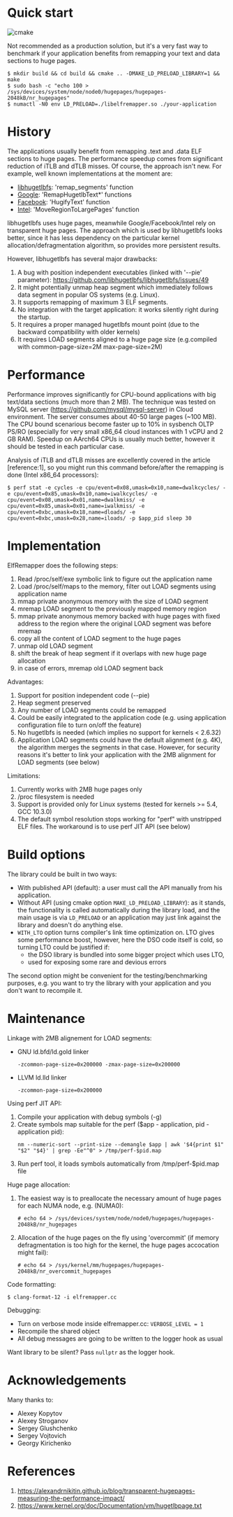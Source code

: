 # Quick start
![cmake](https://github.com/dmitriy-philimonov/elfremapper/actions/workflows/cmake.yml/badge.svg?branch=main)

Not recommended as a production solution, but it's a very fast way to benchmark if your application benefits from remapping your text and data sections to huge pages.

```shell
$ mkdir build && cd build && cmake .. -DMAKE_LD_PRELOAD_LIBRARY=1 && make
$ sudo bash -c "echo 100 > /sys/devices/system/node/node0/hugepages/hugepages-2048kB/nr_hugepages"
$ numactl -N0 env LD_PRELOAD=./libelfremapper.so ./your-application
```

# History

The applications usually benefit from remapping .text and .data ELF sections to huge pages. The performance speedup comes from significant reduction of iTLB and dTLB misses. Of course, the approach isn't new. For example, well known implementations at the moment are:
  * [libhugetlbfs](https://github.com/libhugetlbfs/libhugetlbfs/blob/master/elflink.c): 'remap_segments' function
  * [Google](https://chromium.googlesource.com/chromium/src/+/refs/heads/master/chromeos/hugepage_text/hugepage_text.cc): 'RemapHugetlbText*' functions
  * [Facebook](https://github.com/facebook/hhvm/blob/master/hphp/runtime/base/program-functions.cpp): 'HugifyText' function
  * [Intel](https://github.com/intel/iodlr/blob/master/large_page-c/large_page.c): 'MoveRegionToLargePages' function

libhugetlbfs uses huge pages, meanwhile Google/Facebook/Intel rely on transparent huge pages. The approach which is used by libhugetlbfs looks better, since it has less dependency on the particular kernel allocation/defragmentation algorithm, so provides more persistent results.

However, libhugetlbfs has several major drawbacks:
1. A bug with position independent executables (linked with '--pie' parameter): https://github.com/libhugetlbfs/libhugetlbfs/issues/49
2. It might potentially unmap heap segment which immediately follows data segment in popular OS systems (e.g. Linux).
3. It supports remapping of maximum 3 ELF segments.
4. No integration with the target application: it works silently right during the startup.
5. It requires a proper managed hugetlbfs mount point (due to the backward compatibility with older kernels)
6. It requires LOAD segments aligned to a huge page size (e.g.compiled with common-page-size=2M max-page-size=2M)

# Performance

Performance improves significantly for CPU-bound applications with big text/data sections (much more than 2 MB).  The technique was tested on MySQL server (https://github.com/mysql/mysql-server) in Cloud environment. The server consumes about 40-50 large pages (~100 MB). The CPU bound scenarious become faster up to 10% in sysbench OLTP PS/RO (especially for very small x86_64 cloud instances with 1 vCPU and 2 GB RAM). Speedup on AArch64 CPUs is usually much better, however it should be tested in each particular case.

Analysis of iTLB and dTLB misses are excellently covered in the article [reference:1], so you might run this command before/after the remapping is done (Intel x86_64 processors):
```shell
$ perf stat -e cycles -e cpu/event=0x08,umask=0x10,name=dwalkcycles/ -e cpu/event=0x85,umask=0x10,name=iwalkcycles/ -e cpu/event=0x08,umask=0x01,name=dwalkmiss/ -e cpu/event=0x85,umask=0x01,name=iwalkmiss/ -e cpu/event=0xbc,umask=0x18,name=dloads/ -e cpu/event=0xbc,umask=0x28,name=iloads/ -p $app_pid sleep 30
```

# Implementation

ElfRemapper does the following steps:
1. Read /proc/self/exe symbolic link to figure out the application name
2. Load /proc/self/maps to the memory, filter out LOAD segments using application name
3. mmap private anonymous memory with the size of LOAD segment
4. mremap LOAD segment to the previously mapped memory region
5. mmap private anonymous memory backed with huge pages with fixed address to the region where the original LOAD segment was before mremap
6. copy all the content of LOAD segment to the huge pages
7. unmap old LOAD segment
8. shift the break of heap segment if it overlaps with new huge page allocation
9. in case of errors, mremap old LOAD segment back

Advantages:
1. Support for position independent code (--pie)
2. Heap segment preserved
3. Any number of LOAD segments could be remapped
4. Could be easily integrated to the application code (e.g. using application configuration file to turn on/off the feature)
5. No hugetlbfs is needed (which implies no support for kernels < 2.6.32)
6. Application LOAD segments could have the default alignment (e.g. 4K), the algorithm merges the segments in that case. However, for security reasons it's better to link your application with the 2MB alignment for LOAD segments (see below)

Limitations:
1. Currently works with 2MB huge pages only
2. /proc filesystem is needed
3. Support is provided only for Linux systems (tested for kernels >= 5.4, GCC 10.3.0)
4. The default symbol resolution stops working for "perf" with unstripped ELF files. The workaround is to use perf JIT API (see below)

# Build options

The library could be built in two ways:
* With published API (default): a user must call the API manually from his application.
* Without API (using cmake option `MAKE_LD_PRELOAD_LIBRARY`): as it stands, the functionality is called automatically during the library load, and the main usage is via `LD_PRELOAD` or an application may just link against the library and doesn't do anything else.
* `WITH_LTO` option turns compiler's link time optimization on. LTO gives some performance boost, however, here the DSO code itself is cold, so turning LTO could be justified if:
   * the DSO library is bundled into some bigger project which uses LTO,
   * used for exposing some rare and devious errors

The second option might be convenient for the testing/benchmarking purposes, e.g. you want to try the library with your application and you don't want to recompile it.

# Maintenance

Linkage with 2MB alignement for LOAD segments:
* GNU ld.bfd/ld.gold linker
  ```
  -zcommon-page-size=0x200000 -zmax-page-size=0x200000
  ```
* LLVM ld.lld linker
  ```
  -zcommon-page-size=0x200000
  ```

Using perf JIT API:
1. Compile your application with debug symbols (-g)
2. Create symbols map suitable for the perf ($app - application, pid - application pid):
   ```
   nm --numeric-sort --print-size --demangle $app | awk '$4{print $1" "$2" "$4}' | grep -Ee"^0" > /tmp/perf-$pid.map
   ```
3. Run perf tool, it loads symbols automatically from /tmp/perf-$pid.map file

Huge page allocation:
1. The easiest way is to preallocate the necessary amount of huge pages for each NUMA node, e.g. (NUMA0):
   ```
   # echo 64 > /sys/devices/system/node/node0/hugepages/hugepages-2048kB/nr_hugepages
   ```
2. Allocation of the huge pages on the fly using 'overcommit' (if memory defragmentation is too high for the kernel, the huge pages accocation might fail):
   ```
   # echo 64 > /sys/kernel/mm/hugepages/hugepages-2048kB/nr_overcommit_hugepages
   ```

Code formatting:
```
$ clang-format-12 -i elfremapper.cc
```

Debugging:
* Turn on verbose mode inside elfremapper.cc: `VERBOSE_LEVEL = 1`
* Recompile the shared object
* All debug messages are going to be written to the logger hook as usual

Want library to be silent? Pass `nullptr` as the logger hook.


# Acknowledgements

Many thanks to:
* Alexey Kopytov
* Alexey Stroganov
* Sergey Glushchenko
* Sergey Vojtovich
* Georgy Kirichenko

# References

1. https://alexandrnikitin.github.io/blog/transparent-hugepages-measuring-the-performance-impact/
2. https://www.kernel.org/doc/Documentation/vm/hugetlbpage.txt
